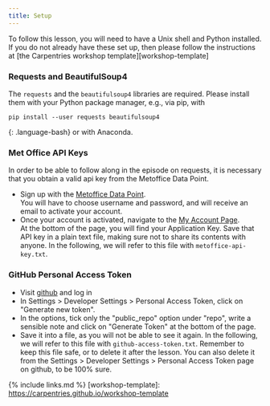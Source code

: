 ```yaml
---
title: Setup
---
```


To follow this lesson, you will need to have a Unix shell and Python installed.
If you do not already have these set up, then please follow the instructions at
[the Carpentries workshop template][workshop-template]

### Requests and BeautifulSoup4

The `requests` and the `beautifulsoup4`
libraries are required.
Please install them with your Python package manager,
e.g., via pip, with 
~~~
pip install --user requests beautifulsoup4
~~~
{: .language-bash}
or with Anaconda.


### Met Office API Keys

In order to be able to follow
along in the episode on requests,
it is necessary 
that you obtain a valid api key
from the Metoffice Data Point.
- Sign up with the [Metoffice Data Point](https://www.metoffice.gov.uk/services/data/datapoint).  
  You will have to choose username and password,
  and will receive an email to activate your account.
- Once your account is activated,
  navigate to the [My Account Page](https://register.metoffice.gov.uk/MyAccountClient/account/view).  
  At the bottom of the page,
  you will find your Application Key.
  Save that API key in a plain text file,
  making sure not to share its contents with anyone.
  In the following, we will refer to this file 
  with `metoffice-api-key.txt`.


### GitHub Personal Access Token
- Visit [github](www.github.com) and log in
- In Settings > Developer Settings > Personal Access Token,
  click on "Generate new token". 
- In the options, tick only 
  the "public_repo" option under "repo", 
  write a sensible note 
  and click on "Generate Token"
  at the bottom of the page.
- Save it into a file,
  as you will not be able to see it again.
  In the following, we will refer to this file 
  with `github-access-token.txt`.
  Remember to keep this file safe,
  or to delete it after the lesson.
  You can also delete it from the 
  Settings > Developer Settings > Personal Access Token
  page on github, to be 100% sure.
  


{% include links.md %}
[workshop-template]: https://carpentries.github.io/workshop-template
